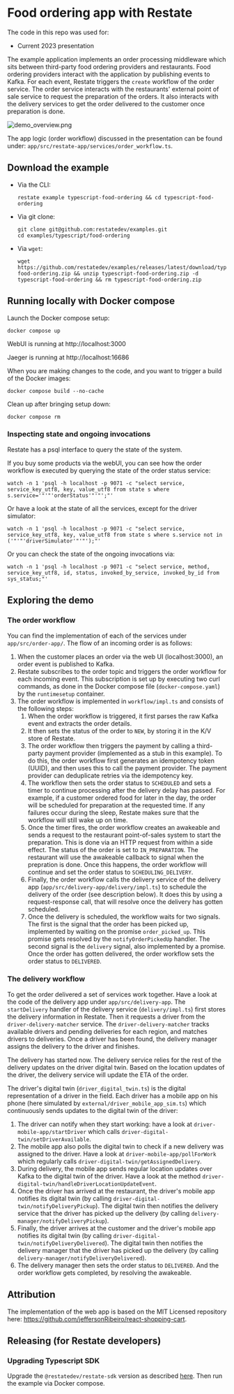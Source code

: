 # Food ordering app with Restate

The code in this repo was used for:
- Current 2023 presentation

The example application implements an order processing middleware which sits between third-party food ordering providers and restaurants.
Food ordering providers interact with the application by publishing events to Kafka. 
For each event, Restate triggers the `create` workflow of the order service.
The order service interacts with the restaurants' external point of sale service to request the preparation of the orders.
It also interacts with the delivery services to get the order delivered to the customer once preparation is done.

![demo_overview.png](demo_overview.png)

The app logic (order workflow) discussed in the presentation can be found under: `app/src/restate-app/services/order_workflow.ts`.

## Download the example

- Via the CLI:
   ```shell
   restate example typescript-food-ordering && cd typescript-food-ordering
   ```

- Via git clone:
   ```shell
   git clone git@github.com:restatedev/examples.git
   cd examples/typescript/food-ordering
   ```

- Via `wget`:
   ```shell
   wget https://github.com/restatedev/examples/releases/latest/download/typescript-food-ordering.zip && unzip typescript-food-ordering.zip -d typescript-food-ordering && rm typescript-food-ordering.zip
   ```


## Running locally with Docker compose

Launch the Docker compose setup:
```shell
docker compose up
```

WebUI is running at http://localhost:3000

Jaeger is running at http://localhost:16686

When you are making changes to the code, and you want to trigger a build of the Docker images:

```shell
docker compose build --no-cache
```

Clean up after bringing setup down:
```shell
docker compose rm 
```

### Inspecting state and ongoing invocations

Restate has a psql interface to query the state of the system. 
 
If you buy some products via the webUI, you can see how the order workflow is executed by querying the state of the order status service:
```shell
watch -n 1 'psql -h localhost -p 9071 -c "select service, service_key_utf8, key, value_utf8 from state s where s.service='"'"'orderStatus'"'"';"'
```

Or have a look at the state of all the services, except for the driver simulator:
```shell
watch -n 1 'psql -h localhost -p 9071 -c "select service, service_key_utf8, key, value_utf8 from state s where s.service not in ('"'"'driverSimulator'"'"');"'
```

Or you can check the state of the ongoing invocations via:
```shell
watch -n 1 'psql -h localhost -p 9071 -c "select service, method, service_key_utf8, id, status, invoked_by_service, invoked_by_id from sys_status;"'
```

## Exploring the demo

### The order workflow
You can find the implementation of each of the services under `app/src/order-app/`.
The flow of an incoming order is as follows:
1. When the customer places an order via the web UI (localhost:3000), an order event is published to Kafka.
2. Restate subscribes to the order topic and triggers the order workflow for each incoming event. This subscription is set up by executing two curl commands, as done in the Docker compose file (`docker-compose.yaml`) by the `runtimesetup` container.
3. The order workflow is implemented in `workflow/impl.ts` and consists of the following steps:
    1. When the order workflow is triggered, it first parses the raw Kafka event and extracts the order details.
    2. It then sets the status of the order to `NEW`, by storing it in the K/V store of Restate.
    3. The order workflow then triggers the payment by calling a third-party payment provider (implemented as a stub in this example). To do this, the order workflow first generates an idempotency token (UUID), and then uses this to call the payment provider. The payment provider can deduplicate retries via the idempotency key.
    4. The workflow then sets the order status to `SCHEDULED` and sets a timer to continue processing after the delivery delay has passed. For example, if a customer ordered food for later in the day, the order will be scheduled for preparation at the requested time. If any failures occur during the sleep, Restate makes sure that the workflow will still wake up on time.
    5. Once the timer fires, the order workflow creates an awakeable and sends a request to the restaurant point-of-sales system to start the preparation. This is done via an HTTP request from within a side effect. The status of the order is set to `IN_PREPARATION`. The restaurant will use the awakeable callback to signal when the prepration is done. Once this happens, the order workflow will continue and set the order status to `SCHEDULING_DELIVERY`.
    6. Finally, the order workflow calls the delivery service of the delivery app (`app/src/delivery-app/delivery/impl.ts`) to schedule the delivery of the order (see description below). It does this by using a request-response call, that will resolve once the delivery has gotten scheduled. 
   7. Once the delivery is scheduled, the workflow waits for two signals. The first is the signal that the order has been picked up, implemented by waiting on the promise `order_picked_up`. This promise gets resolved by the `notifyOrderPickedUp` handler. The second signal is the `delivery` signal, also implemented by a promise. Once the order has gotten delivered, the order workflow sets the order status to `DELIVERED`.

### The delivery workflow
To get the order delivered a set of services work together. Have a look at the code of the delivery app under `app/src/delivery-app`. The `startDelivery` handler of the delivery service (`delivery/impl.ts`) first stores the delivery information in Restate. Then it requests a driver from the `driver-delivery-matcher` service. The `driver-delivery-matcher` tracks available drivers and pending deliveries for each region, and matches drivers to deliveries.
Once a driver has been found, the delivery manager assigns the delivery to the driver and finishes.

The delivery has started now. The delivery service relies for the rest of the delivery updates on the driver digital twin. Based on the location updates of the driver, the delivery service will update the ETA of the order. 

The driver's digital twin (`driver_digital_twin.ts`) is the digital representation of a driver in the field. Each driver has a mobile app on his phone (here simulated by `external/driver_mobile_app_sim.ts`) which continuously sends updates to the digital twin of the driver:
1. The driver can notify when they start working: have a look at `driver-mobile-app/startDriver` which calls `driver-digital-twin/setDriverAvailable`.
2. The mobile app also polls the digital twin to check if a new delivery was assigned to the driver. Have a look at `driver-mobile-app/pollForWork` which regularly calls `driver-digital-twin/getAssignedDelivery`.
3. During delivery, the mobile app sends regular location updates over Kafka to the digital twin of the driver. Have a look at the method `driver-digital-twin/handleDriverLocationUpdateEvent`.
4. Once the driver has arrived at the restaurant, the driver's mobile app notifies its digital twin (by calling `driver-digital-twin/notifyDeliveryPickup`). The digital twin then notifies the delivery service that the driver has picked up the delivery (by calling `delivery-manager/notifyDeliveryPickup`).
5. Finally, the driver arrives at the customer and the driver's mobile app notifies its digital twin (by calling `driver-digital-twin/notifyDeliveryDelivered`). The digital twin then notifies the delivery manager that the driver has picked up the delivery (by calling `delivery-manager/notifyDeliveryDelivered`).
6. The delivery manager then sets the order status to `DELIVERED`. And the order workflow gets completed, by resolving the awakeable.

## Attribution

The implementation of the web app is based on the MIT Licensed repository here: https://github.com/jeffersonRibeiro/react-shopping-cart.

## Releasing (for Restate developers)

### Upgrading Typescript SDK

Upgrade the `@restatedev/restate-sdk` version as described [here](../../README.md#upgrading-the-sdk-dependency-for-restate-developers).
Then run the example via Docker compose.